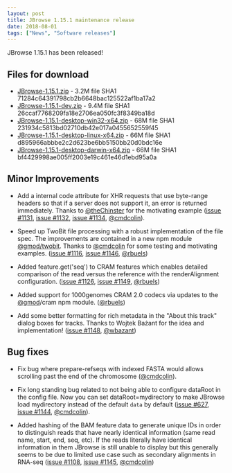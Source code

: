```yaml
---
layout: post
title: JBrowse 1.15.1 maintenance release
date: 2018-08-01
tags: ["News", "Software releases"]
---
```


JBrowse 1.15.1 has been released!

## Files for download

- [JBrowse-1.15.1.zip](https://github.com/GMOD/jbrowse/releases/download/1.15.1-release/JBrowse-1.15.1.zip) -
  3.2M file SHA1 71284c64391798cb2b6648bac125522af1ba17a2
- [JBrowse-1.15.1-dev.zip](https://github.com/GMOD/jbrowse/releases/download/1.15.1-release/JBrowse-1.15.1-dev.zip) -
  9.4M file SHA1 26ccaf7768209fa18e2706ea050fc3f8349ba18d
- [JBrowse-1.15.1-desktop-win32-x64.zip](https://github.com/GMOD/jbrowse/releases/download/1.15.1-release/JBrowse-1.15.1-desktop-win32-x64.zip) -
  68M file SHA1 231934c5813bd02710db42e017a0455652559f45
- [JBrowse-1.15.1-desktop-linux-x64.zip](https://github.com/GMOD/jbrowse/releases/download/1.15.1-release/JBrowse-1.15.1-desktop-linux-x64.zip) -
  66M file SHA1 d895966abbbe2c2d623be6bb5150bb20d0bdc16e
- [JBrowse-1.15.1-desktop-darwin-x64.zip](https://github.com/GMOD/jbrowse/releases/download/1.15.1-release/JBrowse-1.15.1-desktop-darwin-x64.zip) -
  66M file SHA1 bf4429998ae005ff2003e19c461e46d1ebd95a0a

## Minor Improvements

- Add a internal code attribute for XHR requests that use byte-range headers so
  that if a server does not support it, an error is returned immediately. Thanks
  to [@theChinster](https://github.com/theChinster) for the motivating example
  ([issue #1131](https://github.com/gmod/jbrowse/issues/1131),
  [issue #1132](https://github.com/gmod/jbrowse/issues/1132),
  [issue #1134](https://github.com/gmod/jbrowse/pull/1134),
  [@cmdcolin](https://github.com/cmdcolin)).

- Speed up TwoBit file processing with a robust implementation of the file spec.
  The improvements are contained in a new npm module
  [@gmod/twobit](https://www.npmjs.com/package/@gmod/twobit). Thanks to
  [@cmdcolin](https://github.com/cmdcolin) for some testing and motivating
  examples. ([issue #1116](https://github.com/gmod/jbrowse/issues/1116),
  [issue #1146](https://github.com/gmod/jbrowse/pull/1146),
  [@rbuels](https://github.com/rbuels))

- Added feature.get('seq') to CRAM features which enables detailed comparison of
  the read versus the reference with the renderAlignment configuration.
  ([issue #1126](https://github.com/gmod/jbrowse/issues/1126),
  [issue #1149](https://github.com/gmod/jbrowse/pull/1149),
  [@rbuels](https://github.com/rbuels))

- Added support for 1000genomes CRAM 2.0 codecs via updates to the
  [@gmod](https://github.com/gmod)/cram npm module.
  ([@rbuels](https://github.com/rbuels))

- Add some better formatting for rich metadata in the "About this track" dialog
  boxes for tracks. Thanks to Wojtek Bażant for the idea and implementation!
  ([issue #1148](https://github.com/gmod/jbrowse/pull/1148),
  [@wbazant](https://github.com/wbazant))

## Bug fixes

- Fix bug where prepare-refseqs with indexed FASTA would allows scrolling past
  the end of the chromosome ([@cmdcolin](https://github.com/cmdcolin)).

- Fix long standing bug related to not being able to configure dataRoot in the
  config file. Now you can set dataRoot=mydirectory to make JBrowse load
  mydirectory instead of the default `data` by default
  ([issue #627](https://github.com/gmod/jbrowse/issues/627),
  [issue #1144](https://github.com/gmod/jbrowse/pull/1144),
  [@cmdcolin](https://github.com/cmdcolin)).

- Added hashing of the BAM feature data to generate unique IDs in order to
  distinguish reads that have nearly identical information (same read name,
  start, end, seq, etc). If the reads literally have identical information in
  them JBrowse is still unable to display but this generally seems to be due to
  limited use case such as secondary alignments in RNA-seq
  ([issue #1108](https://github.com/gmod/jbrowse/issues/1108),
  [issue #1145](https://github.com/gmod/jbrowse/pull/1145),
  [@cmdcolin](https://github.com/cmdcolin))
